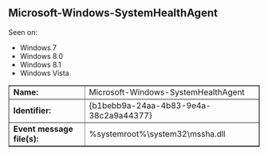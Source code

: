 ## Microsoft-Windows-SystemHealthAgent

Seen on:
* Windows 7
* Windows 8.0
* Windows 8.1
* Windows Vista

<table border="1" class="docutils">
  <tbody>
    <tr>
      <td><b>Name:</b></td>
      <td>Microsoft-Windows-SystemHealthAgent</td>
    </tr>
    <tr>
      <td><b>Identifier:</b></td>
      <td>{b1bebb9a-24aa-4b83-9e4a-38c2a9a44377}</td>
    </tr>
    <tr>
      <td><b>Event message file(s):</b></td>
      <td>%systemroot%\system32\mssha.dll</td>
    </tr>
  </tbody>
</table>

&nbsp;

